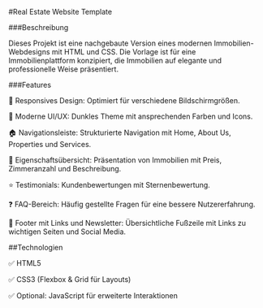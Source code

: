 #Real Estate Website Template

###Beschreibung

Dieses Projekt ist eine nachgebaute Version eines modernen Immobilien-Webdesigns mit HTML und CSS. Die Vorlage ist für eine Immobilienplattform konzipiert, die Immobilien auf elegante und professionelle Weise präsentiert.

###Features

📱 Responsives Design: Optimiert für verschiedene Bildschirmgrößen.

🎨 Moderne UI/UX: Dunkles Theme mit ansprechenden Farben und Icons.

🏠 Navigationsleiste: Strukturierte Navigation mit Home, About Us, Properties und Services.

🏡 Eigenschaftsübersicht: Präsentation von Immobilien mit Preis, Zimmeranzahl und Beschreibung.

⭐ Testimonials: Kundenbewertungen mit Sternenbewertung.

❓ FAQ-Bereich: Häufig gestellte Fragen für eine bessere Nutzererfahrung.

📩 Footer mit Links und Newsletter: Übersichtliche Fußzeile mit Links zu wichtigen Seiten und Social Media.


##Technologien

✅ HTML5

✅ CSS3 (Flexbox & Grid für Layouts)

✅ Optional: JavaScript für erweiterte Interaktionen
